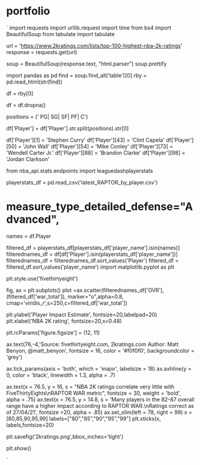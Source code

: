 # portfolio

`
import requests
import urllib.request
import time
from bs4 import BeautifulSoup
from tabulate import tabulate

url = 'https://www.2kratings.com/lists/top-100-highest-nba-2k-ratings'
response = requests.get(url)

soup = BeautifulSoup(response.text, "html.parser")
soup.prettify


import pandas as pd
find = soup.find_all('table')[0]
rby = pd.read_html(str(find))


df = rby[0]

df = df.dropna()

positions = (' PG| SG| SF| PF| C')

df['Player'] = df['Player'].str.split(positions).str[0]


df['Player'][1] = 'Stephen Curry'
df['Player'][43] = 'Clint Capela'
df['Player'][50] = 'John Wall'
df['Player'][54] = 'Mike Conley'
df['Player'][73] = 'Wendell Carter Jr.'
df['Player'][88] = 'Brandon Clarke'
df['Player'][98] = 'Jordan Clarkson'

from nba_api.stats.endpoints import leaguedashplayerstats

playerstats_df = pd.read_csv('latest_RAPTOR_by_player.csv')
# measure_type_detailed_defense="Advanced",
names = df.Player


filtered_df = playerstats_df[playerstats_df['player_name'].isin(names)]
filterednames_df = df[df['Player'].isin(playerstats_df['player_name'])]
filterednames_df = filterednames_df.sort_values('Player')
filtered_df = filtered_df.sort_values('player_name')
import matplotlib.pyplot as plt


plt.style.use('fivethirtyeight')




fig, ax = plt.subplots()
plot =ax.scatter(filterednames_df['OVR'],(filtered_df['war_total']),
            marker="o",alpha=0.8, cmap='viridis_r',s=250,c=filtered_df['war_total'])

plt.ylabel('Player Impact Estimate', fontsize=20,labelpad=20)
plt.xlabel('NBA 2K rating', fontsize=20,x=0.48)

plt.rcParams['figure.figsize'] = (12, 11)

ax.text(76,-4,'Source: fivethirtyeight.com, 2kratings.com                                                                Author: Matt Benyon, @matt_benyon',
        fontsize = 16, color = '#f0f0f0', backgroundcolor = 'grey')

ax.tick_params(axis = 'both', which = 'major', labelsize = 18)
ax.axhline(y = 0, color = 'black', linewidth = 1.3, alpha = .7)

ax.text(x = 76.5, y = 16, s = "NBA 2K ratings correlate very little with FiveThirtyEights\nRAPTOR WAR metric",
               fontsize = 30, weight = 'bold', alpha = .75)
ax.text(x = 76.5, y = 14.8,
               s = 'Many players in the 82-87 overall range have a higher impact according to RAPTOR WAR.\nRatings correct as of 27/04/21',
              fontsize =20, alpha = .85)
ax.set_xlim(left = 78, right = 99)
x = [80,85,90,95,99]
labels=["80","85","90","95","99"]
plt.xticks(x, labels,fontsize=20)

plt.savefig('2kratings.png',bbox_inches='tight')



plt.show()

`
